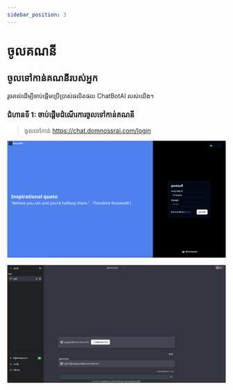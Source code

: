 ```yaml
---
sidebar_position: 3
---
```


# ចូលគណនី

## ចូលទៅកាន់គណនីរបស់អ្នក
រួចរាល់ដើម្បីចាប់ផ្តើមប្រើប្រាស់ផលិតផល ChatBotAI របស់យើង។

### ជំហានទី 1: ចាប់ផ្តើមដំណើរការចូលទៅកាន់គណនី

> ចូលទៅកាន់ https://chat.domnossrai.com/login 

![](./img/login-page-kh.png)

![](./img/home-page-kh.png)
